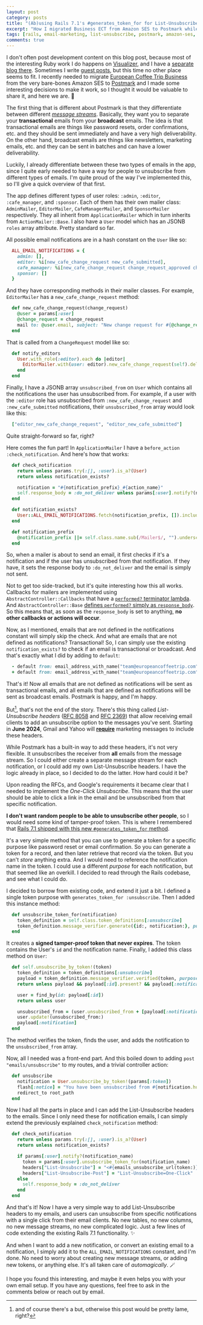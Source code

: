 ```yaml
---
layout: post
category: posts
title: "(Ab)using Rails 7.1's #generates_token_for for List-Unsubscribe Headers"
excerpt: "How I migrated Business ECT from Amazon SES to Postmark while adding List-Unsubscribe headers by (ab)using Rails 7.1's #generates_token_for."
tags: [rails, email-marketing, list-unsubscribe, postmark, amazon-ses, token-generation, smtp, migration, ruby, marketing-automation]
comments: true
---
```


I don't often post development content on this blog post, because most of the interesting Ruby work I do happens on [Visualizer](https://visualizer.coffee), and I have a [separate blog there](https://visualizer.coffee/updates). Sometimes I write [guest posts](https://radanskoric.com/guest-articles/pagy-out-turbo-in), but this time no other place seems to fit. I recently needed to migrate [European Coffee Trip Business](https://business.europeancoffeetrip.com/) from the very bare-bones Amazon SES to [Postmark](https://postmarkapp.com/) and I made some interesting decisions to make it work, so I thought it would be valuable to share it, and here we are. 👋

The first thing that is different about Postmark is that they differentiate between different [_message streams_](https://postmarkapp.com/message-streams). Basically, they want you to separate your **transactional** emails from your **broadcast** emails. The idea is that transactional emails are things like password resets, order confirmations, etc. and they should be sent immediately and have a very high deliverability. On the other hand, broadcast emails are things like newsletters, marketing emails, etc. and they can be sent in batches and can have a lower deliverability.

Luckily, I already differentiate between these two types of emails in the app, since I quite early needed to have a way for people to unsubscribe from different types of emails. I'm quite proud of the way I've implemented this, so I'll give a quick overview of that first.

The app defines different types of user roles: `:admin`, `:editor`, `:cafe_manager`, and `:sponsor`. Each of them has their own mailer class: `AdminMailer`, `EditorMailer`, `CafeManagerMailer`, and `SponsorMailer` respectively. They all inherit from `ApplicationMailer` which in turn inherits from `ActionMailer::Base`. I also have a `User` model which has an JSONB `roles` array attribute. Pretty standard so far.

All possible email notifications are in a hash constant on the `User` like so:

```ruby
  ALL_EMAIL_NOTIFICATIONS = {
    admin: [],
    editor: %i[new_cafe_change_request new_cafe_submitted],
    cafe_manager: %i[new_cafe_change_request change_request_approved change_request_rejected monthly_report],
    sponsor: []
  }
```

And they have corresponding methods in their mailer classes. For example, `EditorMailer` has a `new_cafe_change_request` method:

```ruby
  def new_cafe_change_request(change_request)
    @user = params[:user]
    @change_request = change_request
    mail to: @user.email, subject: "New change request for #{@change_request.cafe.name} by #{@change_request.user.display_name}"
  end
```

That is called from a `ChangeRequest` model like so:

```ruby
  def notify_editors
    User.with_role(:editor).each do |editor|
      EditorMailer.with(user: editor).new_cafe_change_request(self).deliver_later
    end
  end
```

Finally, I have a JSONB array `unsubscribed_from` on `User` which contains all the notifications the user has unsubscribed from. For example, if a user with the `:editor` role has unsubscribed from `:new_cafe_change_request` and `:new_cafe_submitted` notifications, their `unsubscribed_from` array would look like this:

```ruby
  ["editor_new_cafe_change_request", "editor_new_cafe_submitted"]
```

Quite straight-forward so far, right?

Here comes the fun part! In `ApplicationMailer` I have a `before_action :check_notification`. And here's how that works:

```ruby
  def check_notification
    return unless params.try(:[], :user).is_a?(User)
    return unless notification_exists?

    notification = "#{notification_prefix}_#{action_name}"
    self.response_body = :do_not_deliver unless params[:user].notify?(notification)
  end

  def notification_exists?
    User::ALL_EMAIL_NOTIFICATIONS.fetch(notification_prefix, []).include?(action_name.to_sym)
  end

  def notification_prefix
    @notification_prefix ||= self.class.name.sub(/Mailer$/, "").underscore.to_sym
  end
```

So, when a mailer is about to send an email, it first checks if it's a notification and if the user has unsubscribed from that notification. If they have, it sets the response body to `:do_not_deliver` and the email is simply not sent.

Not to get too side-tracked, but it's quite interesting how this all works. Callbacks for mailers are implemented using `AbstractController::Callbacks` that have a [`performed?` terminator lambda](https://github.com/rails/rails/blob/029d31ca31ab72df7bb79372f4ff057231fd0196/actionpack/lib/abstract_controller/callbacks.rb#L34). And `AbstractController::Base` [defines `performed?` simply as `response_body`](https://github.com/rails/rails/blob/029d31ca31ab72df7bb79372f4ff057231fd0196/actionpack/lib/abstract_controller/base.rb#L193-L195). So this means that, as soon as the `response_body` is set to anything, **no other callbacks or actions will occur**.

Now, as I mentioned, emails that are not defined in the notifications constant will simply skip the check. And what are emails that are not defined as notifications? Transactional! So, I can simply use the existing `notification_exists?` to check if an email is transactional or broadcast. And that's exactly what I did by adding to `default`:

```ruby
  - default from: email_address_with_name("team@europeancoffeetrip.com", "European Coffee Trip")
  + default from: email_address_with_name("team@europeancoffeetrip.com", "European Coffee Trip"), message_stream: -> { notification_exists? ? "broadcast" : "outbound" }
```

That's it! Now all emails that are not defined as notifications will be sent as transactional emails, and all emails that are defined as notifications will be sent as broadcast emails. Postmark is happy, and I'm happy.

But[^1], that's not the end of the story. There's this thing called _List-Unsubscribe headers_ ([RFC 8058](https://datatracker.ietf.org/doc/html/rfc8058) and [RFC 2369](https://datatracker.ietf.org/doc/html/rfc2369)) that allow receiving email clients to add an unsubscribe option to the messages you've sent. Starting in **June 2024**, Gmail and Yahoo will [**require**](https://postmarkapp.com/blog/2024-gmail-yahoo-email-requirements) marketing messages to include these headers.

While Postmark has a built-in way to add these headers, it's not very flexible. It unsubscribes the receiver from **all** emails from the message stream. So I could either create a separate message stream for each notification, or I could add my own List-Unsubscribe headers. I have the logic already in place, so I decided to do the latter. How hard could it be?

Upon reading the RFCs, and Google's requirements it became clear that I needed to implement the _One-Click Unsubscribe_. This means that the user should be able to click a link in the email and be unsubscribed from that specific notification.

**I don't want random people to be able to unsubscribe other people**, so I would need some kind of tamper-proof token. This is where I remembered that [Rails 7.1 shipped with this new `#generates_token_for` method](https://blog.saeloun.com/2023/11/14/rails-7-1-introduces-active-record-generate-token-for/).

It's a very simple method that you can use to generate a token for a specific purpose like password reset or email confirmation. So you can generate a token for a record, and then later retrieve that record via the token. But you can't _store_ anything extra. And I would need to reference the notification name in the token. I could use a different _purpose_ for each notification, but that seemed like an overkill. I decided to read through the Rails codebase, and see what I could do.

I decided to borrow from existing code, and extend it just a bit. I defined a single token purpose with `generates_token_for :unsubscribe`. Then I added this instance method:

```ruby
  def unsubscribe_token_for(notification)
    token_definition = self.class.token_definitions[:unsubscribe]
    token_definition.message_verifier.generate({id:, notification:}, purpose: token_definition.full_purpose)
  end
```

It creates a **signed tamper-proof token that never expires**. The token contains the User's `id` and the notification name. Finally, I added this class method on `User`:

```ruby
  def self.unsubscribe_by_token!(token)
    token_definition = token_definitions[:unsubscribe]
    payload = token_definition.message_verifier.verified(token, purpose: token_definition.full_purpose)
    return unless payload && payload[:id].present? && payload[:notification].present?

    user = find_by(id: payload[:id])
    return unless user

    unsubscribed_from = (user.unsubscribed_from + [payload[:notification]]).uniq
    user.update!(unsubscribed_from:)
    payload[:notification]
  end
```

The method verifies the token, finds the user, and adds the notification to the `unsubscribed_from` array.

Now, all I needed was a front-end part. And this boiled down to adding `post "emails/unsubscribe"` to my routes, and a trivial controller action:

```ruby
  def unsubscribe
    notification = User.unsubscribe_by_token!(params[:token])
    flash[:notice] = "You have been unsubscribed from #{notification.humanize}. You can always resubscribe in your profile." if notification
    redirect_to root_path
  end
```

Now I had all the parts in place and I can add the List-Unsubscribe headers to the emails. Since I only need these for notification emails, I can simply extend the previously explained `check_notification` method:

```ruby
  def check_notification
    return unless params.try(:[], :user).is_a?(User)
    return unless notification_exists?

    if params[:user].notify?(notification_name)
      token = params[:user].unsubscribe_token_for(notification_name)
      headers["List-Unsubscribe"] = "<#{emails_unsubscribe_url(token:)}>, <mailto:team+unsubscribe@europeancoffeetrip.com?subject=Unsubscribe>"
      headers["List-Unsubscribe-Post"] = "List-Unsubscribe=One-Click"
    else
      self.response_body = :do_not_deliver
    end
  end
```

And that's it! Now I have a very simple way to add List-Unsubscribe headers to my emails, and users can unsubscribe from specific notifications with a single click from their email clients. No new tables, no new columns, no new message streams, no new complicated logic. Just a few lines of code extending the existing Rails 7.1 functionality. ✨

And when I want to add a new notification, or convert an existing email to a notification, I simply add it to the `ALL_EMAIL_NOTIFICATIONS` constant, and I'm done. No need to worry about creating new message streams, or adding new tokens, or anything else. It's all taken care of _automagically_. 🪄

I hope you found this interesting, and maybe it even helps you with your own email setup. If you have any questions, feel free to ask in the comments below or reach out by email.

[^1]: and of course there's a but, otherwise this post would be pretty lame, right?
